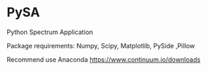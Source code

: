 # PySA
Python Spectrum Application

Package requirements: Numpy, Scipy, Matplotlib, PySide ,Pillow

Recommend use Anaconda https://www.continuum.io/downloads 


